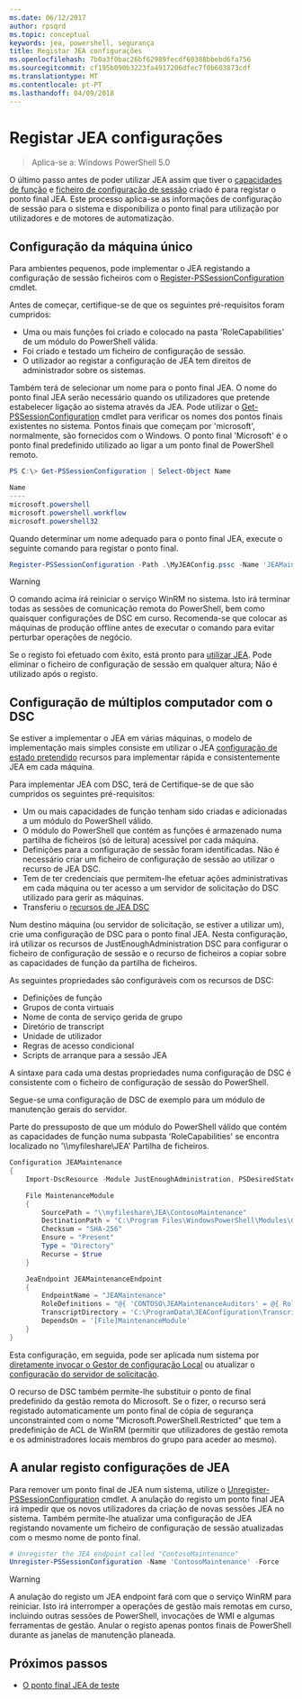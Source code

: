 ```yaml
---
ms.date: 06/12/2017
author: rpsqrd
ms.topic: conceptual
keywords: jea, powershell, segurança
title: Registar JEA configurações
ms.openlocfilehash: 7b0a3f0bac26bf62989fecdf60388bbebd6fa756
ms.sourcegitcommit: cf195b090b3223fa4917206dfec7f0b603873cdf
ms.translationtype: MT
ms.contentlocale: pt-PT
ms.lasthandoff: 04/09/2018
---
```

# <a name="registering-jea-configurations"></a>Registar JEA configurações

> Aplica-se a: Windows PowerShell 5.0

O último passo antes de poder utilizar JEA assim que tiver o [capacidades de função](role-capabilities.md) e [ficheiro de configuração de sessão](session-configurations.md) criado é para registar o ponto final JEA.
Este processo aplica-se as informações de configuração de sessão para o sistema e disponibiliza o ponto final para utilização por utilizadores e de motores de automatização.

## <a name="single-machine-configuration"></a>Configuração da máquina único

Para ambientes pequenos, pode implementar o JEA registando a configuração de sessão ficheiros com o [Register-PSSessionConfiguration](https://msdn.microsoft.com/powershell/reference/5.1/microsoft.powershell.core/register-pssessionconfiguration) cmdlet.

Antes de começar, certifique-se de que os seguintes pré-requisitos foram cumpridos:
- Uma ou mais funções foi criado e colocado na pasta 'RoleCapabilities' de um módulo do PowerShell válida.
- Foi criado e testado um ficheiro de configuração de sessão.
- O utilizador ao registar a configuração de JEA tem direitos de administrador sobre os sistemas.

Também terá de selecionar um nome para o ponto final JEA.
O nome do ponto final JEA serão necessário quando os utilizadores que pretende estabelecer ligação ao sistema através da JEA.
Pode utilizar o [Get-PSSessionConfiguration](https://msdn.microsoft.com/powershell/reference/5.1/microsoft.powershell.core/get-pssessionconfiguration) cmdlet para verificar os nomes dos pontos finais existentes no sistema.
Pontos finais que começam por 'microsoft', normalmente, são fornecidos com o Windows.
O ponto final 'Microsoft' é o ponto final predefinido utilizado ao ligar a um ponto final de PowerShell remoto.

```powershell
PS C:\> Get-PSSessionConfiguration | Select-Object Name

Name
----
microsoft.powershell
microsoft.powershell.workflow
microsoft.powershell32
```

Quando determinar um nome adequado para o ponto final JEA, execute o seguinte comando para registar o ponto final.

```powershell
Register-PSSessionConfiguration -Path .\MyJEAConfig.pssc -Name 'JEAMaintenance' -Force
```

> [!WARNING]
> O comando acima irá reiniciar o serviço WinRM no sistema.
> Isto irá terminar todas as sessões de comunicação remota do PowerShell, bem como quaisquer configurações de DSC em curso.
> Recomenda-se que colocar as máquinas de produção offline antes de executar o comando para evitar perturbar operações de negócio.

Se o registo foi efetuado com êxito, está pronto para [utilizar JEA](using-jea.md).
Pode eliminar o ficheiro de configuração de sessão em qualquer altura; Não é utilizado após o registo.

## <a name="multi-machine-configuration-with-dsc"></a>Configuração de múltiplos computador com o DSC

Se estiver a implementar o JEA em várias máquinas, o modelo de implementação mais simples consiste em utilizar o JEA [configuração de estado pretendido](https://msdn.microsoft.com/en-us/powershell/dsc/overview) recursos para implementar rápida e consistentemente JEA em cada máquina.

Para implementar JEA com DSC, terá de Certifique-se de que são cumpridos os seguintes pré-requisitos:
- Um ou mais capacidades de função tenham sido criadas e adicionadas a um módulo do PowerShell válido.
- O módulo do PowerShell que contém as funções é armazenado numa partilha de ficheiros (só de leitura) acessível por cada máquina.
- Definições para a configuração de sessão foram identificadas. Não é necessário criar um ficheiro de configuração de sessão ao utilizar o recurso de JEA DSC.
- Tem de ter credenciais que permitem-lhe efetuar ações administrativas em cada máquina ou ter acesso a um servidor de solicitação do DSC utilizado para gerir as máquinas.
- Transferiu o [recursos de JEA DSC](https://github.com/PowerShell/JEA/tree/master/DSC%20Resource)

Num destino máquina (ou servidor de solicitação, se estiver a utilizar um), crie uma configuração de DSC para o ponto final JEA.
Nesta configuração, irá utilizar os recursos de JustEnoughAdministration DSC para configurar o ficheiro de configuração de sessão e o recurso de ficheiros a copiar sobre as capacidades de função da partilha de ficheiros.

As seguintes propriedades são configuráveis com os recursos de DSC:
- Definições de função
- Grupos de conta virtuais
- Nome de conta de serviço gerida de grupo
- Diretório de transcript
- Unidade de utilizador
- Regras de acesso condicional
- Scripts de arranque para a sessão JEA

A sintaxe para cada uma destas propriedades numa configuração de DSC é consistente com o ficheiro de configuração de sessão do PowerShell.

Segue-se uma configuração de DSC de exemplo para um módulo de manutenção gerais do servidor.

Parte do pressuposto de que um módulo do PowerShell válido que contém as capacidades de função numa subpasta 'RoleCapabilities' se encontra localizado no '\\\\myfileshare\\JEA' Partilha de ficheiros.


```powershell
Configuration JEAMaintenance
{
    Import-DscResource -Module JustEnoughAdministration, PSDesiredStateConfiguration

    File MaintenanceModule
    {
        SourcePath = "\\myfileshare\JEA\ContosoMaintenance"
        DestinationPath = "C:\Program Files\WindowsPowerShell\Modules\ContosoMaintenance"
        Checksum = "SHA-256"
        Ensure = "Present"
        Type = "Directory"
        Recurse = $true
    }

    JeaEndpoint JEAMaintenanceEndpoint
    {
        EndpointName = "JEAMaintenance"
        RoleDefinitions = "@{ 'CONTOSO\JEAMaintenanceAuditors' = @{ RoleCapabilities = 'GeneralServerMaintenance-Audit' }; 'CONTOSO\JEAMaintenanceAdmins' = @{ RoleCapabilities = 'GeneralServerMaintenance-Audit', 'GeneralServerMaintenance-Admin' } }"
        TranscriptDirectory = 'C:\ProgramData\JEAConfiguration\Transcripts'
        DependsOn = '[File]MaintenanceModule'
    }
}
```

Esta configuração, em seguida, pode ser aplicada num sistema por [diretamente invocar o Gestor de configuração Local](https://msdn.microsoft.com/en-us/powershell/dsc/metaconfig) ou atualizar o [configuração do servidor de solicitação](https://msdn.microsoft.com/en-us/powershell/dsc/pullserver).

O recurso de DSC também permite-lhe substituir o ponto de final predefinido da gestão remota do Microsoft.
Se o fizer, o recurso será registado automaticamente um ponto final de cópia de segurança unconstrainted com o nome "Microsoft.PowerShell.Restricted" que tem a predefinição de ACL de WinRM (permitir que utilizadores de gestão remota e os administradores locais membros do grupo para aceder ao mesmo).

## <a name="unregistering-jea-configurations"></a>A anular registo configurações de JEA

Para remover um ponto final de JEA num sistema, utilize o [Unregister-PSSessionConfiguration](https://msdn.microsoft.com/powershell/reference/5.1/microsoft.powershell.core/Unregister-PSSessionConfiguration) cmdlet.
A anulação do registo um ponto final JEA irá impedir que os novos utilizadores da criação de novas sessões JEA no sistema.
Também permite-lhe atualizar uma configuração de JEA registando novamente um ficheiro de configuração de sessão atualizadas com o mesmo nome de ponto final.

```powershell
# Unregister the JEA endpoint called "ContosoMaintenance"
Unregister-PSSessionConfiguration -Name 'ContosoMaintenance' -Force
```

> [!WARNING]
> A anulação do registo um JEA endpoint fará com que o serviço WinRM para reiniciar.
> Isto irá interromper a operações de gestão mais remotas em curso, incluindo outras sessões de PowerShell, invocações de WMI e algumas ferramentas de gestão.
> Anular o registo apenas pontos finais de PowerShell durante as janelas de manutenção planeada.

## <a name="next-steps"></a>Próximos passos

- [O ponto final JEA de teste](using-jea.md)